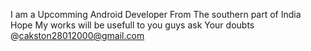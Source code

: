 I am a Upcomming Android Developer From The southern part of India 
Hope My works will be usefull to you guys
ask Your doubts @cakston28012000@gmail.com
